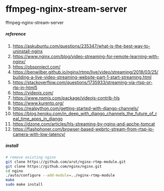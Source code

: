 # ffmpeg-nginx-stream-server
ffmpeg-nginx-stream-server
##### reference
1. https://askubuntu.com/questions/235347/what-is-the-best-way-to-uninstall-nginx
2. https://www.nginx.com/blog/video-streaming-for-remote-learning-with-nginx/
3. https://obsproject.com/
4. https://benwilber.github.io/nginx/rtmp/live/video/streaming/2018/03/25/building-a-live-video-streaming-website-part-1-start-streaming.html
5. https://stackoverflow.com/questions/1735933/streaming-via-rtsp-or-rtp-in-html5
6. https://videojs.com/
7. https://www.npmjs.com/package/videojs-contrib-hls
8. https://www.kurento.org/
9. https://realpython.com/getting-started-with-django-channels/
10. https://blog.heroku.com/in_deep_with_django_channels_the_future_of_real_time_apps_in_django
11. https://dzone.com/articles/hls-streaming-by-nginx-and-apche-tomcat
12. https://flashphoner.com/browser-based-webrtc-stream-from-rtsp-ip-camera-with-low-latency/


##### install
```sh
# remove existing nginx
git clone https://github.com/arut/nginx-rtmp-module.git
git clone https://github.com/nginx/nginx.git
cd nginx
./auto/configure --add-module=../nginx-rtmp-module
make
sudo make install
```